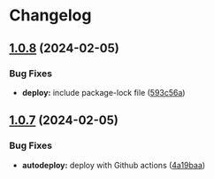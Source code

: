 # Changelog

## [1.0.8](https://github.com/postalsys/vmc/compare/v1.0.7...v1.0.8) (2024-02-05)


### Bug Fixes

* **deploy:** include package-lock file ([593c56a](https://github.com/postalsys/vmc/commit/593c56a8be7fba223c6a0dcdf48a2af446b13ba9))

## [1.0.7](https://github.com/postalsys/vmc/compare/v1.0.6...v1.0.7) (2024-02-05)


### Bug Fixes

* **autodeploy:** deploy with Github actions ([4a19baa](https://github.com/postalsys/vmc/commit/4a19baaa8e6c4391041468d5011f5e455323d1d8))
